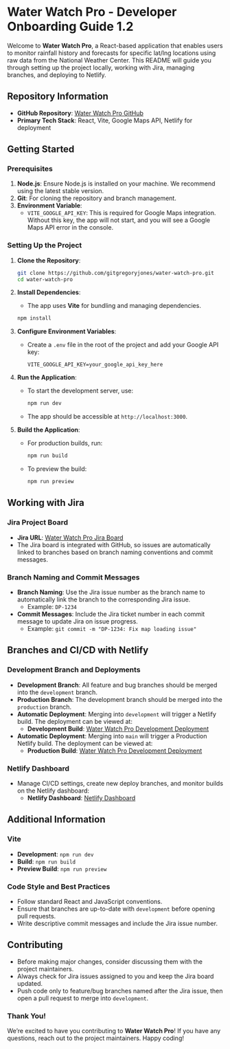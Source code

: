 # Water Watch Pro - Developer Onboarding Guide 1.2

Welcome to **Water Watch Pro**, a React-based application that enables users to monitor rainfall history and forecasts for specific lat/lng locations using raw data from the National Weather Center. This README will guide you through setting up the project locally, working with Jira, managing branches, and deploying to Netlify.

## Repository Information

- **GitHub Repository**: [Water Watch Pro GitHub](https://github.com/gitgregoryjones/water-watch-pro)
- **Primary Tech Stack**: React, Vite, Google Maps API, Netlify for deployment

## Getting Started

### Prerequisites

1. **Node.js**: Ensure Node.js is installed on your machine. We recommend using the latest stable version.
2. **Git**: For cloning the repository and branch management.
3. **Environment Variable**:
   - `VITE_GOOGLE_API_KEY`: This is required for Google Maps integration. Without this key, the app will not start, and you will see a Google Maps API error in the console.

### Setting Up the Project

1. **Clone the Repository**:
   ```bash
   git clone https://github.com/gitgregoryjones/water-watch-pro.git
   cd water-watch-pro
   ```

2. **Install Dependencies**:
   - The app uses **Vite** for bundling and managing dependencies.
   ```bash
   npm install
   ```

3. **Configure Environment Variables**:
   - Create a `.env` file in the root of the project and add your Google API key:
     ```env
     VITE_GOOGLE_API_KEY=your_google_api_key_here
     ```

4. **Run the Application**:
   - To start the development server, use:
     ```bash
     npm run dev
     ```
   - The app should be accessible at `http://localhost:3000`.

5. **Build the Application**:
   - For production builds, run:
     ```bash
     npm run build
     ```
   - To preview the build:
     ```bash
     npm run preview
     ```

## Working with Jira

### Jira Project Board

- **Jira URL**: [Water Watch Pro Jira Board](https://blinkprojects.atlassian.net/jira/software/projects/DP/boards/1)
- The Jira board is integrated with GitHub, so issues are automatically linked to branches based on branch naming conventions and commit messages.

### Branch Naming and Commit Messages

- **Branch Naming**: Use the Jira issue number as the branch name to automatically link the branch to the corresponding Jira issue.
  - Example: `DP-1234`
- **Commit Messages**: Include the Jira ticket number in each commit message to update Jira on issue progress.
  - Example: `git commit -m "DP-1234: Fix map loading issue"`

## Branches and CI/CD with Netlify

### Development Branch and Deployments

- **Development Branch**: All feature and bug branches should be merged into the `development` branch.
- **Production Branch**: The development branch should be merged into the `production` branch.
- **Automatic Deployment**: Merging into `development` will trigger a Netlify build. The deployment can be viewed at:
  - **Development Build**: [Water Watch Pro Development Deployment](https://dev-water-watch-pro.netlify.app/)
- **Automatic Deployment**: Merging into `main` will trigger a Production Netlify build. The deployment can be viewed at:
   - **Production Build**: [Water Watch Pro Development Deployment](https://dwater-watch-pro.netlify.app/)

### Netlify Dashboard

- Manage CI/CD settings, create new deploy branches, and monitor builds on the Netlify dashboard:
  - **Netlify Dashboard**: [Netlify Dashboard](https://app.netlify.com/teams/gitgregoryjones/sites)

## Additional Information

### Vite

- **Development**: `npm run dev`
- **Build**: `npm run build`
- **Preview Build**: `npm run preview`

### Code Style and Best Practices

- Follow standard React and JavaScript conventions.
- Ensure that branches are up-to-date with `development` before opening pull requests.
- Write descriptive commit messages and include the Jira issue number.

## Contributing

- Before making major changes, consider discussing them with the project maintainers.
- Always check for Jira issues assigned to you and keep the Jira board updated.
- Push code only to feature/bug branches named after the Jira issue, then open a pull request to merge into `development`.

### Thank You!

We’re excited to have you contributing to **Water Watch Pro**! If you have any questions, reach out to the project maintainers. Happy coding!
